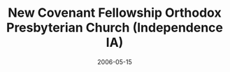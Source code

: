 ---
date: &id001 2006-05-15
end_date: null
location:
  address: null
  city: Independence
  state: IA
minister:
- end: 2008-01-01
  name: Kenneth Golden
  start: 2005-01-01
  type: Pastor
ministers:
- Kenneth Golden
name: New Covenant Fellowship Orthodox Presbyterian Church
names:
- end: 2006-05-15
  name: New Covenant Fellowship Orthodox Presbyterian Chapel
  start: 1996-01-01
- end: 2012-02-26
  name: New Covenant Fellowship Orthodox Presbyterian Church
  start: 2006-05-15
origination_date: *id001
raw_data: 'IA    Independence

  New Covenant Fellowship Orthodox Presbyterian Chapel  (1996-May 15, 2006)

  New Covenant Fellowship Orthodox Presbyterian Church  (May 15, 2006-February 26,
  2012)

  Pastor: Kenneth Golden, 2005-8

  '
received_from: null
states:
- IA
status:
  active: false
  end_date: 2012-02-26
  reason: null
  received_from: null
  withdrawal_to: null
title: New Covenant Fellowship Orthodox Presbyterian Church (Independence IA)
year_established:
- 2006

---